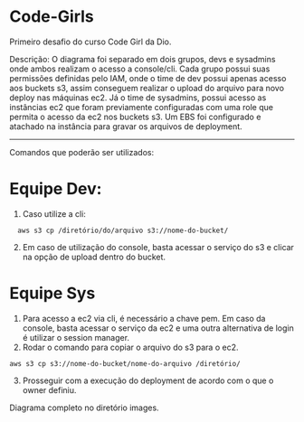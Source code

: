 # Code-Girls

Primeiro desafio do curso Code Girl da Dio.

Descrição: O diagrama foi separado em dois grupos, devs e sysadmins onde ambos realizam o acesso a console/cli. Cada grupo possui suas permissões definidas pelo IAM, onde o time de dev possui apenas acesso aos buckets s3, assim conseguem realizar o upload do arquivo para novo deploy nas máquinas ec2. Já o time de sysadmins, possui acesso as instâncias ec2 que foram previamente configuradas com uma role que permita o acesso da ec2 nos buckets s3. Um EBS foi configurado e atachado na instância para gravar os arquivos de deployment.
_____________________________________________________________________________________________________________________
Comandos que poderão ser utilizados:

  # Equipe Dev: 
  1. Caso utilize a cli:
  ```
    aws s3 cp /diretório/do/arquivo s3://nome-do-bucket/
   ```
  2. Em caso de utilização do console, basta acessar o serviço do s3 e clicar na opção de upload dentro do bucket.

  # Equipe Sys
  1. Para acesso a ec2 via cli, é necessário a chave pem. Em caso da console, basta acessar o serviço da ec2 e uma outra alternativa de login é utilizar o session manager.
  2. Rodar o comando para copiar o arquivo do s3 para o ec2.
  ```
  aws s3 cp s3://nome-do-bucket/nome-do-arquivo /diretório/

  ```
  3. Prosseguir com a execução do deployment de acordo com o que o owner definiu.

Diagrama completo no diretório images.
